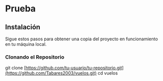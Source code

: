 # Prueba

## Instalación

Sigue estos pasos para obtener una copia del proyecto en funcionamiento en tu máquina local.

### Clonando el Repositorio
 
git clone [https://github.com/tu-usuario/tu-repositorio.git](https://github.com/Tabares2003/vuelos.git)
cd vuelos
